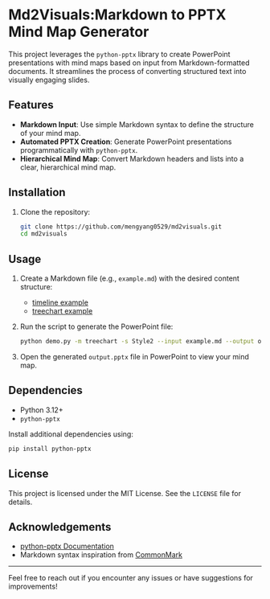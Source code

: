 # Md2Visuals:Markdown to PPTX Mind Map Generator

This project leverages the `python-pptx` library to create PowerPoint presentations with mind maps based on input from Markdown-formatted documents. It streamlines the process of converting structured text into visually engaging slides.

## Features

- **Markdown Input**: Use simple Markdown syntax to define the structure of your mind map.
- **Automated PPTX Creation**: Generate PowerPoint presentations programmatically with `python-pptx`.
- **Hierarchical Mind Map**: Convert Markdown headers and lists into a clear, hierarchical mind map.

## Installation

1. Clone the repository:

   ```bash
   git clone https://github.com/mengyang0529/md2visuals.git
   cd md2visuals
   ```

## Usage

1. Create a Markdown file (e.g., `example.md`) with the desired content structure:
   - [timeline example](doc/timeline.md)
   - [treechart example](doc/treechart.md)

2. Run the script to generate the PowerPoint file:

   ```bash
   python demo.py -m treechart -s Style2 --input example.md --output output.pptx
   ```

3. Open the generated `output.pptx` file in PowerPoint to view your mind map.


## Dependencies

- Python 3.12+
- `python-pptx`

Install additional dependencies using:

```bash
pip install python-pptx
```

## License

This project is licensed under the MIT License. See the `LICENSE` file for details.

## Acknowledgements

- [python-pptx Documentation](https://python-pptx.readthedocs.io/)
- Markdown syntax inspiration from [CommonMark](https://commonmark.org/)

---

Feel free to reach out if you encounter any issues or have suggestions for improvements!